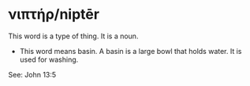 # νιπτήρ/niptēr
This word is a type of thing. It is a noun.
* This word means basin. A basin is a large bowl that holds water. It is used for washing.

See: John 13:5
